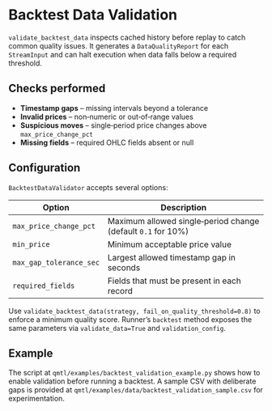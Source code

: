 # Backtest Data Validation

`validate_backtest_data` inspects cached history before replay to catch common quality issues. It generates a `DataQualityReport` for each `StreamInput` and can halt execution when data falls below a required threshold.

## Checks performed

- **Timestamp gaps** – missing intervals beyond a tolerance
- **Invalid prices** – non‑numeric or out‑of‑range values
- **Suspicious moves** – single‑period price changes above `max_price_change_pct`
- **Missing fields** – required OHLC fields absent or null

## Configuration

`BacktestDataValidator` accepts several options:

| Option | Description |
| --- | --- |
| `max_price_change_pct` | Maximum allowed single‑period change (default `0.1` for 10%) |
| `min_price` | Minimum acceptable price value |
| `max_gap_tolerance_sec` | Largest allowed timestamp gap in seconds |
| `required_fields` | Fields that must be present in each record |

Use `validate_backtest_data(strategy, fail_on_quality_threshold=0.8)` to enforce a minimum quality score. Runner’s `backtest` method exposes the same parameters via `validate_data=True` and `validation_config`.

## Example

The script at `qmtl/examples/backtest_validation_example.py` shows how to enable validation before running a backtest. A sample CSV with deliberate gaps is provided at `qmtl/examples/data/backtest_validation_sample.csv` for experimentation.
